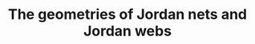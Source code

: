 ---
layout: default
title: The geometries of Jordan nets and Jordan webs
authors: Arthur Bik and Henrik Eisenmann
journal: Annali di Matematica Pura ed Applicata. Series IV
volume: 201
year: 2022
number: 2
pages: 2413-2464
arxivlink: https://arxiv.org/abs/2201.04403
doilink: https://doi.org/10.1007/s10231-022-01204-y
---